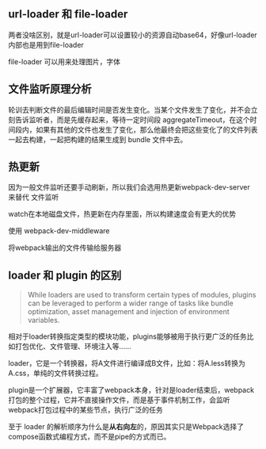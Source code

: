 ## url-loader 和 file-loader

两者没啥区别，就是url-loader可以设置较小的资源自动base64，好像url-loader内部也是用到file-loader

file-loader 可以用来处理图片，字体

## 文件监听原理分析

轮训去判断文件的最后编辑时间是否发生变化。当某个文件发生了变化，并不会立刻告诉监听者，而是先缓存起来，等待一定时间段 aggregateTimeout，在这个时间段内，如果有其他的文件也发生了变化，那么他最终会把这些变化了的文件列表一起去构建，一起把构建的结果生成到 bundle 文件中去。

## 热更新

因为一般文件监听还要手动刷新，所以我们会选用热更新webpack-dev-server 来替代 文件监听

watch在本地磁盘文件，热更新在内存里面，所以构建速度会有更大的优势

使用 webpack-dev-middleware

将webpack输出的文件传输给服务器




## loader 和 plugin 的区别

> While loaders are used to transform certain types of modules, plugins can be leveraged to perform a wider range of tasks like bundle optimization, asset management and injection of environment variables.

相对于loader转换指定类型的模块功能，plugins能够被用于执行更广泛的任务比如打包优化、文件管理、环境注入等……

loader，它是一个转换器，将A文件进行编译成B文件，比如：将A.less转换为A.css，单纯的文件转换过程。

plugin是一个扩展器，它丰富了webpack本身，针对是loader结束后，webpack打包的整个过程，它并不直接操作文件，而是基于事件机制工作，会监听webpack打包过程中的某些节点，执行广泛的任务

至于 loader 的解析顺序为什么是**从右向左**的，原因其实只是Webpack选择了compose函数式编程方式，而不是pipe的方式而已。